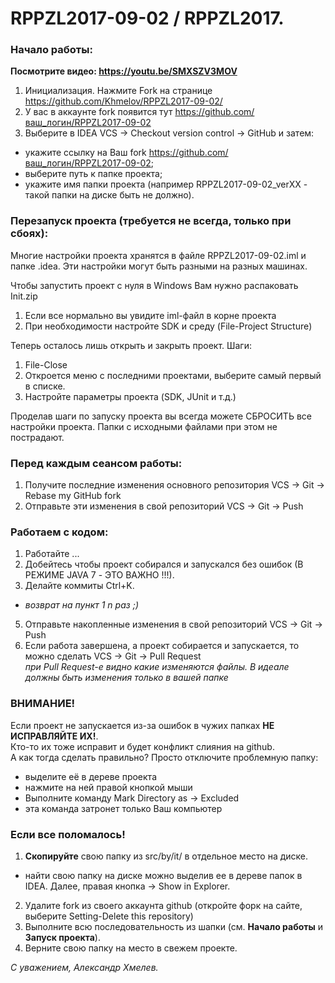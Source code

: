 # RPPZL2017-09-02 / RPPZL2017.

### Начало работы:

<b>Посмотрите видео: https://youtu.be/SMXSZV3MOV </b>

1. Инициализация. Нажмите Fork на странице https://github.com/Khmelov/RPPZL2017-09-02/
2. У вас в аккаунте fork появится тут  https://github.com/ваш_логин/RPPZL2017-09-02
3. Выберите в IDEA VCS -> Checkout version control -> GitHub и затем:
 * укажите ссылку на Ваш fork https://github.com/ваш_логин/RPPZL2017-09-02;
 * выберите путь к папке проекта;
 * укажите имя папки проекта (например RPPZL2017-09-02_verXX - такой папки на диске быть не должно).

### Перезапуск проекта (требуется не всегда, только при сбоях):
Многие настройки проекта хранятся в файле RPPZL2017-09-02.iml и папке .idea.
Эти настройки могут быть разными на разных машинах.

Чтобы запустить проект с нуля в Windows Вам нужно распаковать Init.zip

1. Если все нормально вы увидите iml-файл в корне проекта
2. При необходимости настройте SDK и среду (File-Project Structure)

Теперь осталось лишь открыть и закрыть проект. Шаги:

1. File-Close
2. Откроется меню с последними проектами, выберите самый первый в списке.
3. Настройте параметры проекта (SDK, JUnit и т.д.)

Проделав шаги по запуску проекта вы всегда можете СБРОСИТЬ все настройки проекта.
Папки с исходными файлами при этом не пострадают.

### Перед **каждым** сеансом работы:

1. Получите последние изменения основного репозитория VCS -> Git -> Rebase my GitHub fork
2. Отправьте эти изменения в свой репозиторий VCS -> Git -> Push

### Работаем с кодом:

1. Работайте ...
2. Добейтесь чтобы проект собирался и запускался без ошибок (В РЕЖИМЕ JAVA 7 - ЭТО ВАЖНО !!!).
3. Делайте коммиты Ctrl+K.
 * _возврат на пункт 1  n раз ;)_
5. Отправьте накопленные изменения в свой репозиторий VCS -> Git -> Push
6. Если работа завершена, а проект собирается и запускается, то можно сделать VCS -> Git -> Pull Request
<br>_при Pull Request-е видно какие изменяются файлы. В идеале должны быть изменения только в вашей папке_

### ВНИМАНИЕ!

Если проект не запускается из-за ошибок в чужих папках **НЕ ИСПРАВЛЯЙТЕ ИХ!**.
<br>Кто-то их тоже исправит и будет конфликт слияния на github.
<br>А как тогда сделать правильно? Просто отключите проблемную папку:
* выделите её в дереве проекта
* нажмите на ней правой кнопкой мыши
* Выполните команду Mark Directory as -> Excluded
* эта команда затронет только Ваш компьютер

### Если все поломалось!

1. **Скопируйте** свою папку из src/by/it/ в отдельное место на диске.
 * найти свою папку на диске можно выделив ее в дереве папок в IDEA. Далее, правая кнопка -> Show in Explorer.
2. Удалите fork из своего аккаунта github (откройте форк на сайте, выберите Setting-Delete this repository)
3. Выполните всю последовательность из шапки (см. <b>Начало работы</b> и <b>Запуск проекта</b>).
4. Верните свою папку на место в свежем проекте.

_С уважением, Александр Хмелев._

